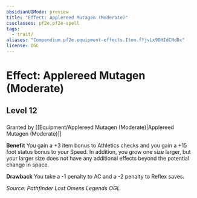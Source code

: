 ```yaml
---
obsidianUIMode: preview
title: "Effect: Applereed Mutagen (Moderate)"
cssclasses: pf2e,pf2e-spell
tags:
  - trait/
aliases: "Compendium.pf2e.equipment-effects.Item.fYjvLx9DHIdCHdDx"
license: OGL
---
```

# Effect: Applereed Mutagen (Moderate)
## Level 12
### 






Granted by [[Equipment/Applereed Mutagen (Moderate)|Applereed Mutagen (Moderate)]]

**Benefit** You gain a +3 item bonus to Athletics checks and you gain a +15 foot status bonus to your Speed. In addition, you grow one size larger, but your larger size does not have any additional effects beyond the potential change in space.

**Drawback** You take a -1 penalty to AC and a -2 penalty to Reflex saves.

*Source: Pathfinder Lost Omens Legends*
*OGL*